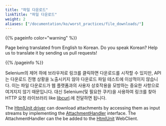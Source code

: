 ```yaml
---
title: "파일 다운로드"
linkTitle: "파일 다운로드"
weight: 2
aliases: ["/documentation/ko/worst_practices/file_downloads/"]
---
```


{{% pageinfo color="warning" %}}
<p class="lead">
   <i class="fas fa-language display-4"></i> 
   Page being translated from 
   English to Korean. Do you speak Korean? Help us to translate
   it by sending us pull requests!
</p>
{{% /pageinfo %}}

Selenium의 제어 하에 브라우저로 링크를 클릭하면 다운로드를 시작할 수 있지만, API는 다운로드 
진행 상황을 노출시키지 않아 다운로드 파일 테스트에 이상적이지 않습니다.
이는 파일 다운로드가 웹 플랫폼과의 사용자 상호작용을 모방하는 중요한 사항으로 여겨지지 않기 
때문입니다.
대신 Selenium(및 필요한 쿠키)을 사용하여 링크를 찾아 HTTP 요청 라이브러리 like [libcurl](//curl.haxx.se/libcurl/).에 전달하면 됩니다.

The [HtmlUnit driver](https://github.com/SeleniumHQ/htmlunit-driver) can download 
attachments by accessing them as input streams by implementing the 
[AttachmentHandler](https://htmlunit.sourceforge.io/apidocs/com/gargoylesoftware/htmlunit/attachment/AttachmentHandler.html) 
interface. The AttachmentHandler can the be added to the [HtmlUnit](https://htmlunit.sourceforge.io/) WebClient.
